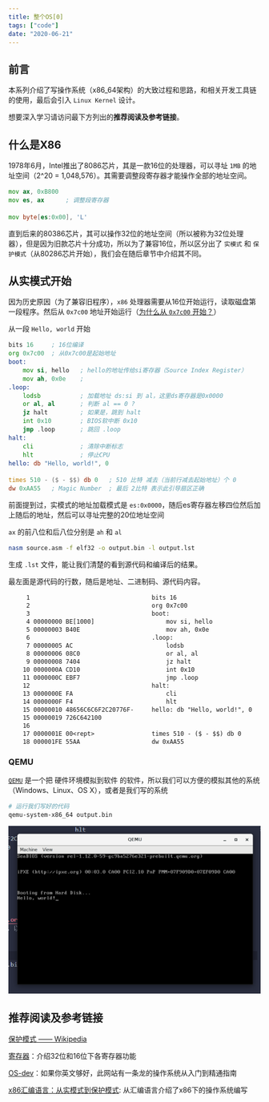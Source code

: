 ```yaml
---
title: 整个OS[0]
tags: ["code"]
date: "2020-06-21"
---
```


## 前言

本系列介绍了写操作系统（x86_64架构）的大致过程和思路，和相关开发工具链的使用，最后会引入 `Linux Kernel` 设计。

想要深入学习请访问最下方列出的**推荐阅读及参考链接**。

## 什么是X86

1978年6月，Intel推出了8086芯片，其是一款16位的处理器，可以寻址 `1MB` 的地址空间（2^20 = 1,048,576）。其需要调整段寄存器才能操作全部的地址空间。

```asm
mov ax, 0xB800
mov es, ax      ; 调整段寄存器

mov byte[es:0x00], 'L'
```

直到后来的80386芯片，其可以操作32位的地址空间（所以被称为32位处理器），但是因为旧款芯片十分成功，所以为了兼容16位，所以区分出了 `实模式` 和 `保护模式`（从80286芯片开始），我们会在随后章节中介绍其不同。

## 从实模式开始

因为历史原因（为了兼容旧程序），`x86` 处理器需要从16位开始运行，读取磁盘第一段程序。然后从 `0x7c00` 地址开始运行（[为什么从 `0x7c00` 开始？](http://www.ruanyifeng.com/blog/2015/09/0x7c00.html)）

从一段 `Hello, world` 开始

```asm
bits 16     ; 16位编译
org 0x7c00  ; 从0x7c00是起始地址
boot:
    mov si, hello   ; hello的地址传给si寄存器（Source Index Register）
    mov ah, 0x0e    ;
.loop:
    lodsb           ; 加载地址 ds:si 到 al，这里ds寄存器是0x0000
    or al, al       ; 判断 al == 0 ?
    jz halt         ; 如果是，跳到 halt
    int 0x10        ; BIOS软中断 0x10
    jmp .loop       ; 跳回 .loop
halt:
    cli             ; 清除中断标志
    hlt             ; 停止CPU
hello: db "Hello, world!", 0

times 510 - ($ - $$) db 0   ; 510 比特 减去（当前行减去起始地址）个 0
dw 0xAA55   ; Magic Number  ; 最后 2比特 表示此引导扇区正确
```

前面提到过，实模式的地址加载模式是 `es:0x0000`，随后es寄存器左移四位然后加上随后的地址，然后可以寻址完整的20位地址空间

`ax` 的前八位和后八位分别是 `ah` 和 `al`

```bash
nasm source.asm -f elf32 -o output.bin -l output.lst
```

生成 `.lst` 文件，能让我们清楚的看到源代码和编译后的结果。

最左面是源代码的行数，随后是地址、二进制码、源代码内容。

```lst
     1                                  bits 16
     2                                  org 0x7c00
     3                                  boot:
     4 00000000 BE[1000]                    mov si, hello
     5 00000003 B40E                        mov ah, 0x0e
     6                                  .loop:
     7 00000005 AC                          lodsb
     8 00000006 08C0                        or al, al
     9 00000008 7404                        jz halt
    10 0000000A CD10                        int 0x10
    11 0000000C EBF7                        jmp .loop
    12                                  halt:
    13 0000000E FA                          cli
    14 0000000F F4                          hlt
    15 00000010 48656C6C6F2C20776F-     hello: db "Hello, world!", 0
    15 00000019 726C642100
    16
    17 0000001E 00<rept>                times 510 - ($ - $$) db 0
    18 000001FE 55AA                    dw 0xAA55
```

### QEMU

[`QEMU`](https://www.qemu.org/) 是一个把 硬件环境模拟到软件 的软件，所以我们可以方便的模拟其他的系统（Windows、Linux、OS X），或者是我们写的系统

```bash
# 运行我们写好的代码
qemu-system-x86_64 output.bin
```

![运行成功](./01.png)

## 推荐阅读及参考链接

[保护模式 —— Wikipedia](https://zh.wikipedia.org/wiki/%E4%BF%9D%E8%AD%B7%E6%A8%A1%E5%BC%8F)

[寄存器](https://www.tutorialspoint.com/assembly_programming/assembly_registers.htm)：介绍32位和16位下各寄存器功能

[OS-dev](https://wiki.osdev.org/Expanded_Main_Page)：如果你英文够好，此网站有一条龙的操作系统从入门到精通指南

[x86汇编语言：从实模式到保护模式](https://book.douban.com/subject/20492528/): 从汇编语言介绍了x86下的操作系统编写
